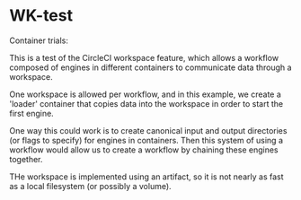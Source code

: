 # WK-test
Container trials:

This is a test of the CircleCI workspace feature, which allows a workflow composed of engines in different containers to 
communicate data through a workspace.

One workspace is allowed per workflow, and in this example, we create a 'loader' container that copies data into the workspace
in order to start the first engine.

One way this could work is to create canonical input and output directories (or flags to specify) for engines in containers.
Then this system of using a workflow would allow us to create a workflow by chaining these engines together.

THe workspace is implemented using an artifact, so it is not nearly as fast as a local filesystem (or possibly a volume).
